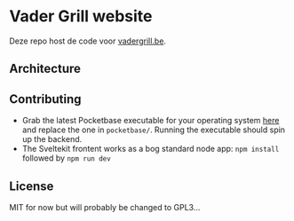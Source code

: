 # Vader Grill website

Deze repo host de code voor [vadergrill.be](vadergrill.be).

## Architecture


## Contributing

* Grab the latest Pocketbase executable for your operating system [here](https://github.com/pocketbase/pocketbase/releases) and replace the one in `pocketbase/`. Running the executable should spin up the backend.
* The Sveltekit frontent works as a bog standard node app: `npm install` followed by `npm run dev`

## License

MIT for now but will probably be changed to GPL3...